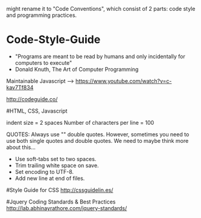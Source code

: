 
might rename it to "Code Conventions", which consist of 2 parts: code style and programming practices.


Code-Style-Guide
================
- "Programs are meant to be read by humans and only incidentally for computers to execute" 
- Donald Knuth, 
The Art of Computer Programming 

Maintainable Javascript --> https://www.youtube.com/watch?v=c-kav7Tf834

http://codeguide.co/



#HTML, CSS, Javascript

indent size = 2 spaces 
Number of characters per line = 100 


QUOTES: 
Always use "" double quotes. However, sometimes you need to use both single quotes and double quotes. We need to maybe think more about this...



-   Use soft-tabs set to two spaces.
-   Trim trailing white space on save.
-   Set encoding to UTF-8.
-   Add new line at end of files.



#Style Guide for CSS 
http://cssguidelin.es/

#Jquery Coding Standards & Best Practices
http://lab.abhinayrathore.com/jquery-standards/
